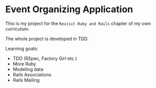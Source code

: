 # Event Organizing Application

This is my project for the `Revisit Ruby and Rails` chapter of my own curriculum.

The whole project is developed in TDD.

Learning goals:
- TDD (RSpec, Factory Girl etc.)
- More Ruby
- Modeling data
- Rails Associations
- Rails Mailing
